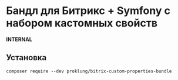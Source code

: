 # Бандл для Битрикс + Symfony с набором кастомных свойств

**INTERNAL**

## Установка

`composer require --dev proklung/bitrix-custom-properties-bundle`
